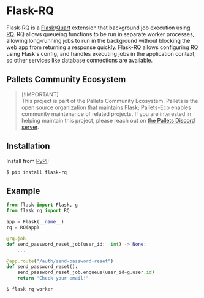 # Flask-RQ

Flask-RQ is a [Flask]/[Quart] extension that background job execution using
[RQ]. RQ allows queueing functions to be run in separate worker processes,
allowing long-running jobs to run in the background without blocking the web app
from returning a response quickly. Flask-RQ allows configuring RQ using Flask's
config, and handles executing jobs in the application context, so other services
like database connections are available.

[Flask]: https://flask.palletsprojects.com
[Quart]: https://quart.palletsprojects.com
[RQ]: https://python-rq.org

## Pallets Community Ecosystem

> [!IMPORTANT]\
> This project is part of the Pallets Community Ecosystem. Pallets is the open
> source organization that maintains Flask; Pallets-Eco enables community
> maintenance of related projects. If you are interested in helping maintain
> this project, please reach out on [the Pallets Discord server][discord].

[discord]: https://discord.gg/pallets

## Installation

Install from [PyPI]:

```
$ pip install flask-rq
```

[PyPI]: https://pypi.org/project/Flask-RQ/

## Example

```python
from flask import Flask, g
from flask_rq import RQ

app = Flask(__name__)
rq = RQ(app)

@rq.job
def send_password_reset_job(user_id:  int) -> None:
    ...

@app.route("/auth/send-password-reset")
def send_password_reset():
    send_password_reset_job.enqueue(user_id=g.user.id)
    return "Check your email!"
```

```
$ flask rq worker
```
